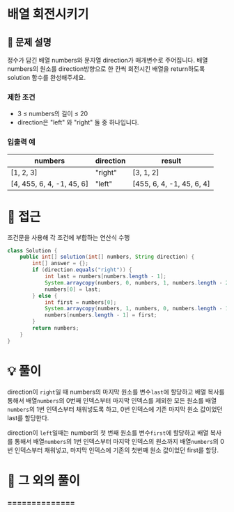 # 배열 회전시키기

## 📌 문제 설명

정수가 담긴 배열 numbers와 문자열 direction가 매개변수로 주어집니다. 배열 numbers의 원소를 direction방향으로 한 칸씩 회전시킨 배열을 return하도록 solution 함수를 완성해주세요.

### 제한 조건

- 3 ≤ numbers의 길이 ≤ 20
- direction은 "left" 와 "right" 둘 중 하나입니다.

### 입출력 예

| numbers                   | direction | result                    |
| ------------------------- | --------- | ------------------------- |
| [1, 2, 3]                 | "right"   | [3, 1, 2]                 |
| [4, 455, 6, 4, -1, 45, 6] | "left"    | [455, 6, 4, -1, 45, 6, 4] |

# 🧐 접근

조건문을 사용해 각 조건에 부합하는 연산식 수행

```java
class Solution {
    public int[] solution(int[] numbers, String direction) {
        int[] answer = {};
        if (direction.equals("right")) {
            int last = numbers[numbers.length - 1];
            System.arraycopy(numbers, 0, numbers, 1, numbers.length - 2);
            numbers[0] = last;
        } else {
            int first = numbers[0];
            System.arraycopy(numbers, 1, numbers, 0, numbers.length - 1);
            numbers[numbers.length - 1] = first;
        }
        return numbers;
    }
}
```

# 💡 풀이

direction이 `right`일 때 numbers의 마지막 원소를 변수`last`에 할당하고 배열 복사를 통해서 배열`numbers`의 0번째 인덱스부터 마지막 인덱스를 제외한 모든 원소를 배열`numbers`의 1번 인덱스부터 채워넣도록 하고, 0번 인덱스에 기존 마지막 원소 값이었던 last를 할당한다.

direction이 `left`일때는 number의 첫 번째 원소를 변수`first`에 할당하고 배열 복사를 통해서 배열`numbers`의 1번 인덱스부터 마지막 인덱스의 원소까지 배열`numbers`의 0번 인덱스부터 채워넣고, 마지막 인덱스에 기존의 첫번째 원소 값이었던 first를 할당.
# 📘 그 외의 풀이

### ==============